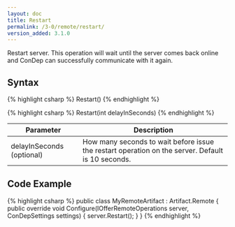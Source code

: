 ```yaml
---
layout: doc
title: Restart
permalink: /3-0/remote/restart/
version_added: 3.1.0
---
```


Restart server. This operation will wait until the server comes back online and ConDep can successfully communicate with it again.

## Syntax

{% highlight csharp %}
Restart()
{% endhighlight %}

{% highlight csharp %}
Restart(int delayInSeconds)
{% endhighlight %}

<table>
	<thead>
		<tr>
			<th>Parameter</th>
			<th>Description</th>
		</tr>
	</thead>
	<tbody>
		<tr>
			<td>delayInSeconds (optional)</td>
			<td>How many seconds to wait before issue the restart operation on the server. Default is 10 seconds.</td>
		</tr>
	</tbody>
</table>

## Code Example

{% highlight csharp %}
public class MyRemoteArtifact : Artifact.Remote
{
  public override void Configure(IOfferRemoteOperations server, ConDepSettings settings)
  {
    server.Restart();
  }
}
{% endhighlight %}
